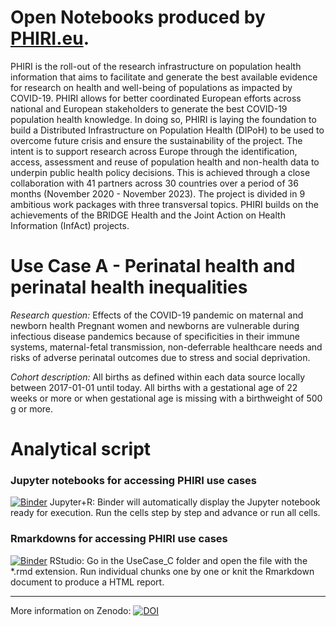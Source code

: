 # Open Notebooks produced by [PHIRI.eu](http://phiri.eu).

PHIRI is the roll-out of the research infrastructure on population health information that aims to facilitate and generate the best available evidence for research on health and well-being of populations as impacted by COVID-19. PHIRI allows for better coordinated European efforts across national and European stakeholders to generate the best COVID-19 population health knowledge. In doing so, PHIRI is laying the foundation to build a Distributed Infrastructure on Population Health (DIPoH) to be used to overcome future crisis and ensure the sustainability of the project. The intent is to support research across Europe through the identification, access, assessment and reuse of population health and non-health data to underpin public health policy decisions. This is achieved through a close collaboration with 41 partners across 30 countries over a period of 36 months (November 2020 - November 2023). The project is divided in 9 ambitious work packages with three transversal topics. PHIRI builds on the achievements of the BRIDGE Health and the Joint Action on Health Information (InfAct) projects.

# Use Case A - Perinatal health and perinatal health inequalities
*Research question:*
Effects of the COVID-19 pandemic on maternal and newborn health Pregnant women and newborns are vulnerable during infectious disease pandemics because of specificities in their immune systems, maternal-fetal transmission, non-deferrable healthcare needs and risks of adverse perinatal outcomes due to stress and social deprivation.

*Cohort description:*
All births as defined within each data source locally between 2017-01-01 until today. All births with a gestational age of 22 weeks or more or when gestational age is missing with a birthweight of 500 g or more.

# Analytical script

### Jupyter notebooks for accessing PHIRI use cases

[![Binder](http://mybinder.org/badge_logo.svg)](https://notebooks.gesis.org/binder/v2/gh/PderyckeSciensano/PHIRI_USECASE_C/HEAD?labpath=UsecaseC.ipynb)
Jupyter+R: Binder will automatically display the Jupyter notebook ready for execution. Run the cells step by step and advance or run all cells. 

### Rmarkdowns for accessing PHIRI use cases

[![Binder](http://mybinder.org/badge_logo.svg)](https://notebooks.gesis.org/binder/v2/gh/PderyckeSciensano/PHIRI_USECASE_C/HEAD?urlpath=rstudio)
RStudio: Go in the UseCase_C folder and open the file with the *.rmd extension. Run individual chunks one by one or knit the Rmarkdown document to produce a HTML report.

---

More information on Zenodo: [![DOI](https://zenodo.org/badge/DOI/10.5281/zenodo.6936870.svg)](https://doi.org/10.5281/zenodo.6936870)





